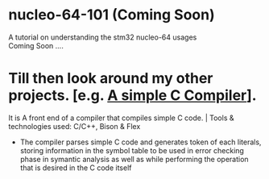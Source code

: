 # nucleo-64-101 (Coming Soon)
A tutorial on understanding the stm32 nucleo-64 usages <br/>
Coming Soon ....

# Till then look around my other projects. [e.g. [A simple C Compiler](https://github.com/shahriar-hasan-mickey/A-simple-C-Compiler)]. 
It is A front end of a compiler that compiles simple C code. | Tools & technologies used: C/C++, Bison & Flex <br/>
  * The compiler parses simple C code and generates token of each literals, storing information in the symbol table to be
used in error checking phase in symantic analysis as well as while performing the operation that is desired in the C
code itself

